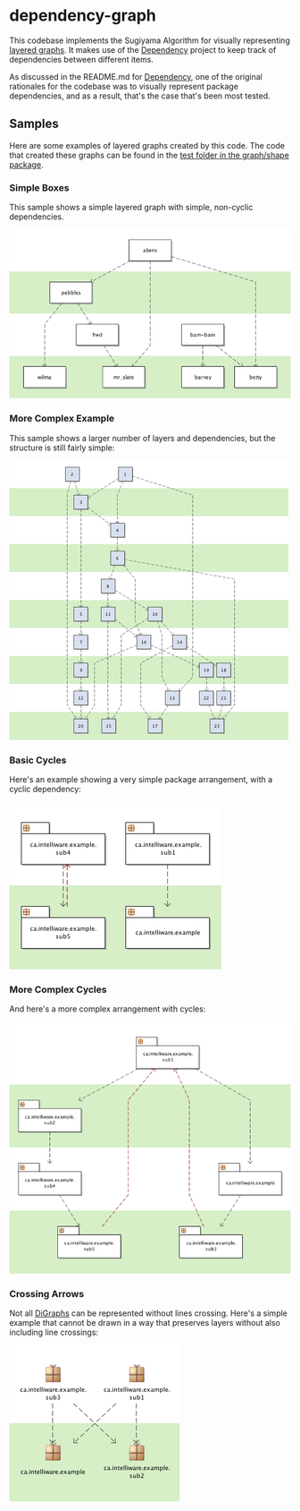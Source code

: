 # dependency-graph

This codebase implements the Sugiyama Algorithm for visually representing [layered 
graphs](https://en.wikipedia.org/wiki/Layered_graph_drawing "Wikipedia"). It makes use of the 
[Dependency](https://github.com/Intelliware/dependency "Dependency project on GitHub")
project to keep track of dependencies between different items.

As discussed in the README.md for 
[Dependency](https://github.com/Intelliware/dependency "Dependency project on GitHub"),
one of the original rationales for the codebase was to visually represent package
dependencies, and as a result, that's the case that's been most tested.

## Samples

Here are some examples of layered graphs created by this code. The code that created
these graphs can be found in the 
[test folder in the graph/shape package](https://github.com/Intelliware/dependency-graph/tree/master/src/test/java/ca/intelliware/commons/dependency/graph/shape).

### Simple Boxes

This sample shows a simple layered graph with simple, non-cyclic dependencies.

![Simple Node Graph](etc/samples/Trivial.png)

### More Complex Example

This sample shows a larger number of layers and dependencies, but the structure is
still fairly simple:

![Simple Node Graph](etc/samples/SimpleNodeDiagram.png)

### Basic Cycles

Here's an example showing a very simple package arrangement, with a cyclic dependency:

![Simple Package Dependencies with Cycle](etc/samples/PackageGraphWithSimpleCycles.png)

### More Complex Cycles

And here's a more complex arrangement with cycles:

![Package Dependencies with Cycles](etc/samples/PackageGraphWithCycles.png)

### Crossing Arrows

Not all [DiGraphs](https://en.wikipedia.org/wiki/Directed_graph "Directed Graph on Wikipedia") 
can be represented without lines crossing. Here's a simple 
example that cannot be drawn in a way that preserves layers without also including 
line crossings:

![Package Dependencies with Crossing Dependencies](etc/samples/PackageGraphWithCrossings.png)

